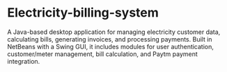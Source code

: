 # Electricity-billing-system
A Java-based desktop application for managing electricity customer data, calculating bills, generating invoices, and processing payments. Built in NetBeans with a Swing GUI, it includes modules for user authentication, customer/meter management, bill calculation, and Paytm payment integration.
